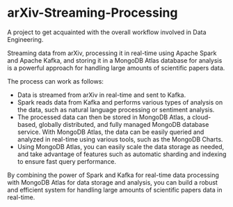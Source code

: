 # arXiv-Streaming-Processing
A project to get acquainted with the overall workflow involved in Data Engineering.

Streaming data from arXiv, processing it in real-time using Apache Spark and Apache Kafka, and storing it in a MongoDB Atlas database for analysis is a powerful approach for handling large amounts of scientific papers data.

The process can work as follows:

- Data is streamed from arXiv in real-time and sent to Kafka.
- Spark reads data from Kafka and performs various types of analysis on the data, such as natural language processing or sentiment analysis.
- The processed data can then be stored in MongoDB Atlas, a cloud-based, globally distributed, and fully managed MongoDB database service. With MongoDB Atlas, the data can be easily queried and analyzed in real-time using various tools, such as the MongoDB Charts.
- Using MongoDB Atlas, you can easily scale the data storage as needed, and take advantage of features such as automatic sharding and indexing to ensure fast query performance.

By combining the power of Spark and Kafka for real-time data processing with MongoDB Atlas for data storage and analysis, you can build a robust and efficient system for handling large amounts of scientific papers data in real-time.
